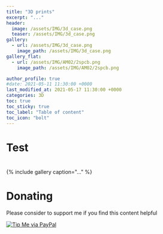 ```yaml
---
title: "3D prints"
excerpt: "..."
header:
  image: /assets/IMG/3d_case.png
  teaser: /assets/IMG/3d_case.png
gallery:
  - url: /assets/IMG/3d_case.png
    image_path: /assets/IMG/3d_case.png
gallery_flat:
  - url: /assets/IMG/AM02/2spcb.png
    image_path: /assets/IMG/AM02/2spcb.png

author_profile: true
#date: 2021-05-11 11:30:00 +0000
last_modified_at: 2021-05-17 11:30:00 +0000
categories: 3D
toc: true
toc_sticky: true
toc_label: "Table of content"
toc_icon: "bolt" 
---
```

# Test

##

#
{% include gallery caption="..." %}


# Donating

Please consider to support me if you find this content helpful

[![Tip Me via PayPal](https://img.shields.io/badge/PayPal-tip%20me-bb005d.svg?style=for-the-badge&logo=paypal)](https://paypal.me/picogizmo)

